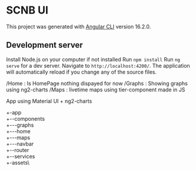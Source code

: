 # SCNB UI

This project was generated with [Angular CLI](https://github.com/angular/angular-cli) version 16.2.0.

## Development server
Install Node.js on your computer if not installed
Run `npm install`
Run `ng serve` for a dev server. Navigate to `http://localhost:4200/`. The application will automatically reload if you change any of the source files.

/Home : Is HomePage nothing dispayed for now
/Graphs : Showing graphs using ng2-charts
/Maps : livetime maps using tier-component made in JS

App using Material UI + ng2-charts

+-app\
   +--components \
      +---graphs\
      +---home\
      +---maps\
      +---navbar\
   +--router\
   +--services\
+-assets\

